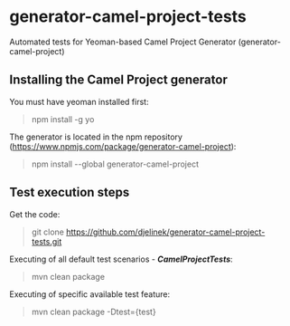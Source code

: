 # generator-camel-project-tests

Automated tests for Yeoman-based Camel Project Generator (generator-camel-project)

## Installing the Camel Project generator

You must have yeoman installed first:
> npm install -g yo

The generator is located in the npm repository (<https://www.npmjs.com/package/generator-camel-project>):
> npm install --global generator-camel-project

## Test execution steps

Get the code:
> git clone <https://github.com/djelinek/generator-camel-project-tests.git>

Executing of all default test scenarios - ***CamelProjectTests***:
> mvn clean package

Executing of specific available test feature:
> mvn clean package -Dtest={test}